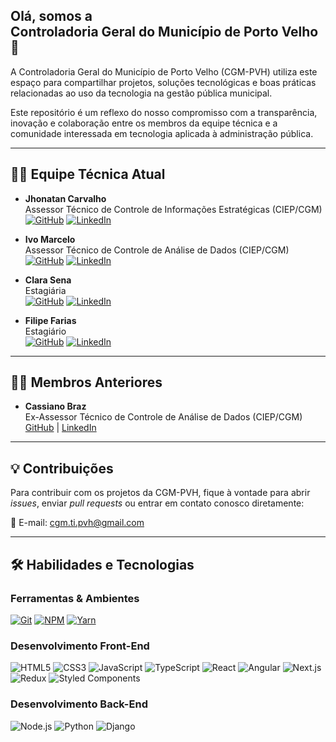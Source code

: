 ## Olá, somos a <br><strong>Controladoria Geral do Município de Porto Velho</strong>👋

A Controladoria Geral do Município de Porto Velho (CGM-PVH) utiliza este espaço para compartilhar projetos, soluções tecnológicas e boas práticas relacionadas ao uso da tecnologia na gestão pública municipal.

Este repositório é um reflexo do nosso compromisso com a transparência, inovação e colaboração entre os membros da equipe técnica e a comunidade interessada em tecnologia aplicada à administração pública.

---

## 🧑‍💻 Equipe Técnica Atual
- **Jhonatan Carvalho**  
  Assessor Técnico de Controle de Informações Estratégicas (CIEP/CGM)  
 <a href="https://github.com/jhonatanCarvalh0" title="Github" target="_blank"><img src="https://img.shields.io/badge/Github-000000?style=for-the-badge&logo=github&logoColor=white" alt="GitHub"/></a> <a href="https://www.linkedin.com/in/jhonatancarvalh0/" title="LinkedIn" target="_blank"><img src="https://img.shields.io/badge/LinkedIn-0077B5?style=for-the-badge&logo=linkedin&logoColor=white" alt="LinkedIn"/></a>

- **Ivo Marcelo**  
  Assessor Técnico de Controle de Análise de Dados (CIEP/CGM)  
<a href="https://github.com/ivomarcelo" title="Github" target="_blank"><img src="https://img.shields.io/badge/Github-000000?style=for-the-badge&logo=github&logoColor=white" alt="GitHub"/></a> <a href="https://www.linkedin.com/in/ivomarcelo" title="LinkedIn" target="_blank"><img src="https://img.shields.io/badge/LinkedIn-0077B5?style=for-the-badge&logo=linkedin&logoColor=white" alt="LinkedIn"/></a>

- **Clara Sena**  
  Estagiária  
<a href="https://github.com/clarasenx" title="Github" target="_blank"><img src="https://img.shields.io/badge/Github-000000?style=for-the-badge&logo=github&logoColor=white" alt="GitHub"/></a> <a href="https://www.linkedin.com/in/clara-helena-alencar-sena/" title="LinkedIn" target="_blank"><img src="https://img.shields.io/badge/LinkedIn-0077B5?style=for-the-badge&logo=linkedin&logoColor=white" alt="LinkedIn"/></a>

- **Filipe Farias**  
  Estagiário  
<a href="https://github.com/Filipe029" title="Github" target="_blank"><img src="https://img.shields.io/badge/Github-000000?style=for-the-badge&logo=github&logoColor=white" alt="GitHub"/></a> <a href="https://www.linkedin.com/in/filipe-farias-69a39b33b" title="LinkedIn" target="_blank"><img src="https://img.shields.io/badge/LinkedIn-0077B5?style=for-the-badge&logo=linkedin&logoColor=white" alt="LinkedIn"/></a>


---

## 👷‍♂️ Membros Anteriores

- **Cassiano Braz**  
  Ex-Assessor Técnico de Controle de Análise de Dados (CIEP/CGM)  
  [GitHub](https://github.com/cassianobraz)  | [LinkedIn](https://www.linkedin.com/in/cassiano-pereira-4b39a120b) 

---

## 💡 Contribuições

Para contribuir com os projetos da CGM-PVH, fique à vontade para abrir *issues*, enviar *pull requests* ou entrar em contato conosco diretamente:

📧 E-mail: [cgm.ti.pvh@gmail.com](mailto:cgm.ti.pvh@gmail.com)

---

## 🛠️ Habilidades e Tecnologias

### Ferramentas & Ambientes

<a href="#"><img src="https://img.shields.io/badge/Git-F05032.svg?style=for-the-badge&logo=git&logoColor=white" alt="Git"/></a>
<a href="#"><img src="https://img.shields.io/badge/NPM-CB3837.svg?style=for-the-badge&logo=npm&logoColor=white" alt="NPM"/></a> 
<a href="#"><img src="https://img.shields.io/badge/Yarn-2C8EBB.svg?style=for-the-badge&logo=yarn&logoColor=white" alt="Yarn"/></a>

### Desenvolvimento Front-End 

![HTML5](https://img.shields.io/badge/HTML5-E34F26?style=for-the-badge&logo=html5&logoColor=white)
![CSS3](https://img.shields.io/badge/CSS3-1572B6?style=for-the-badge&logo=css3&logoColor=white)
![JavaScript](https://img.shields.io/badge/JavaScript-F7DF1E?style=for-the-badge&logo=javascript&logoColor=black)
![TypeScript](https://img.shields.io/badge/TypeScript-3178C6?style=for-the-badge&logo=typescript&logoColor=white)
![React](https://img.shields.io/badge/React-20232A?style=for-the-badge&logo=react&logoColor=61DAFB)
![Angular](https://img.shields.io/badge/Angular-DD0031?style=for-the-badge&logo=angular&logoColor=white)
![Next.js](https://img.shields.io/badge/Next-000000?style=for-the-badge&logo=nextdotjs&logoColor=FFFFFF)
![Redux](https://img.shields.io/badge/Redux-593D88?style=for-the-badge&logo=redux&logoColor=white)
![Styled Components](https://img.shields.io/badge/styled_components-DB7093?style=for-the-badge&logo=styled-components&logoColor=white)

### Desenvolvimento Back-End 

![Node.js](https://img.shields.io/badge/Node.js-43853D?style=for-the-badge&logo=node.js&logoColor=white)
![Python](https://img.shields.io/badge/Python-3776AB?style=for-the-badge&logo=python&logoColor=white)
![Django](https://img.shields.io/badge/Django-339933?style=for-the-badge&logo=django&logoColor=white)

